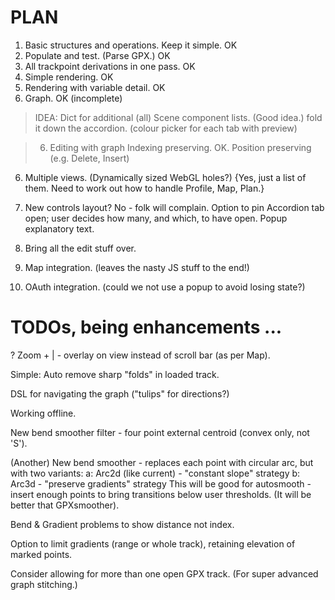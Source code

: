 # PLAN

1. Basic structures and operations. Keep it simple. OK
2. Populate and test. (Parse GPX.) OK
3. All trackpoint derivations in one pass. OK
3. Simple rendering. OK
4. Rendering with variable detail. OK
5. Graph. OK (incomplete)

> IDEA: Dict for additional (all) Scene component lists. (Good idea.) fold it down the accordion.
> (colour picker for each tab with preview)

> 6. Editing with graph
> Indexing preserving. OK.
> Position preserving (e.g. Delete, Insert)

6. Multiple views. (Dynamically sized WebGL holes?) 
   {Yes, just a list of them. Need to work out how to handle Profile, Map, Plan.}

8. New controls layout? No - folk will complain.
   Option to pin Accordion tab open; user decides how many, and which, to have open.
   Popup explanatory text.
7. Bring all the edit stuff over.
9. Map integration. (leaves the nasty JS stuff to the end!)
9. OAuth integration. (could we not use a popup to avoid losing state?)

# TODOs, being enhancements ...

? Zoom + | - overlay on view instead of scroll bar (as per Map).

Simple: Auto remove sharp "folds" in loaded track.

DSL for navigating the graph ("tulips" for directions?)

Working offline.

New bend smoother filter - four point external centroid (convex only, not 'S').

(Another) New bend smoother - replaces each point with circular arc, but with two variants:
a: Arc2d (like current) - "constant slope" strategy
b: Arc3d - "preserve gradients" strategy
This will be good for autosmooth - insert enough points to bring transitions below user thresholds.
(It will be better that GPXsmoother).

Bend & Gradient problems to show distance not index.

Option to limit gradients (range or whole track), retaining elevation of marked points.

Consider allowing for more than one open GPX track.
(For super advanced graph stitching.)



